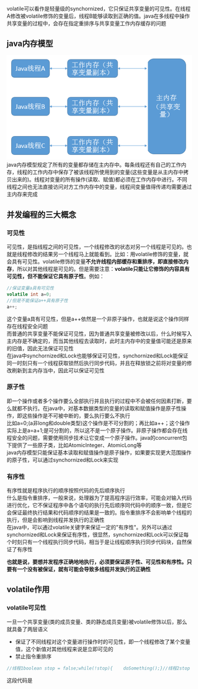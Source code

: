 volatile可以看作是轻量级的synchornized，它只保证共享变量的可见性。在线程A修改被volatile修饰的变量后，线程B能够读取到正确的值。java在多线程中操作共享变量的过程中，会存在指定重排序与共享变量工作内存缓存的问题  
## java内存模型  
![title](https://raw.githubusercontent.com/liujinxi931204/image/master/gitnote/2020/12/20/1608435333675-1608435333684.png)  
java内存模型规定了所有的变量都存储在主内存中。每条线程还有自己的工作内存，线程的工作内存中保存了被该线程所使用到的变量(这些变量是从主内存中拷贝出来的)。线程对变量的所有操作(读取、赋值)都必须在工作内存中进行。不同线程之间也无法直接访问对方工作内存中的变量，线程间变量值得传递均需要通过主内存来完成  
## 并发编程的三大概念  
### 可见性  
可见性，是指线程之间的可见性，一个线程修改的状态对另一个线程是可见的。也就是线程修改的结果另一个线程马上就能看到。比如：用volatile修饰的变量，就会具有可见性。volatile修饰的变量**不允许线程内部缓存和重排序，即直接修改内存**，所以对其他线程是可见的。但是需要注意：**volatile只能让它修饰的内容具有可见性，但不能保证它具有原子性**。例如：  
```java
//保证变量a具有可见性
volatile int a=0;
//但是不能保证a++具有原子性
a++;
```
这个变量a具有可见性，但是a++依然是一个非原子操作，也就是说这个操作同样存在线程安全问题  
而普通的共享变量不能保证可见性，因为普通共享变量被修改以后，什么时候写入主内存是不确定的，而当其他线程去读取时，此时主内存中的变量值可能还是原来的旧值，因此无法保证可见性  
在java中synchornized和Lock也能够保证可见性，synchornized和Lock能保证同一时刻只有一个线程获取锁然后执行同步代码，并且在释放锁之前将对变量的修改刷新到主内存当中，因此可以保证可见性  
### 原子性  
即一个操作或者多个操作要么全部执行并且执行的过程中不会被任何因素打断，要么就都不执行。在java中，对基本数据类型的变量的读取和赋值操作是原子性操作，即这些操作是不可被中断的，要么执行要么不执行  
比如a=0;(a非long和double类型)这个操作是不可分割的；再比如a++；这个操作实际上是a=a+1;是可分割的，所以这不是一个原子操作。非原子操作都会存在线程安全的问题，需要使用同步技术让它变成一个原子操作。java的concurrent包下提供了一些原子类，比如AtomicInteger、AtomicLong等  
java内存模型只能保证基本读取和赋值操作是原子操作，如果要实现更大范围操作的原子性，可以通过synchornized和Lock来实现  
### 有序性  
有序性就是程序执行的顺序按照代码的先后顺序执行  
什么是指令重排序，一般来说，处理器为了提高程序运行效率，可能会对输入代码进行优化，它不保证程序中各个语句的执行先后顺序同代码中的顺序一致，但是它会保证最终执行结果和代码顺序的结果是一致的。指令重排序不会影响单个线程的执行，但是会影响到线程并发执行的正确性  
在java中，可以通过volatile关键字来保证一定的"有序性"。另外可以通过synchornized和Lock来保证有序性，很显然，synchornized和Lock可以保证每个时刻只有一个线程执行同步代码，相当于是让线程顺序执行同步代码块，自然保证了有序性  
  
**也就是说，要想并发程序正确地地执行，必须要保证原子性、可见性和有序性。只要有一个没有被保证，就有可能会导致多线程并发执行的正确性**  
## volatile作用  
### volatile可见性  
一旦一个共享变量(类的成员变量、类的静态成员变量)被volatile修饰以后，那么就具备了两层语义  
+ 保证了不同线程对这个变量进行操作时的可见性，即一个线程修改了某个变量值，这个新值对其他线程来说是立即可见的  
+ 禁止指令重排序  
```java
//线程1boolean stop = false;while(!stop){    doSomething();}//线程2stop = true;
```  
这段代码是

















